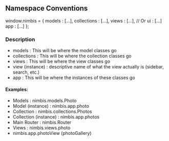 ## Namespace Conventions ##

window.nimbis = {
  models : [...],
  collections : [...],
  views  : [...], // Or ui : [...]
  app    : [...]
};

### Description
* models : This will be where the model classes go
* collections : This will be where the collection classes go
* views : This will be where the view classes go
* view (instance) : descriptive name of what the view actually is (sidebar, search, etc.)
* app : This will be where the instances of these classes go


#### Examples:
* Models : nimbis.models.Photo
* Model (instance) : nimbis.app.photo
* Collection : nimbis.collections.Photos
* Collection (instance) : nimbis.app.photos
* Main Router : nimbis.Router
* Views : nimbis.views.photo
* nimbis.app.photoView (photoGallery)